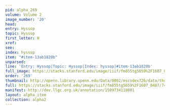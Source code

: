 ```yaml
---
pid: alpha_269
volume: Volume 2
image_number: '20'
head: 
entry: Hyssop
topic: Hyssop
first_letter: H
xref: 
see: 
index: hyssop
item: "#item-13ab1820b"
unparsed: 
line: 'Entry: Hyssop|Topic: Hyssop|Index: hyssop|#item-13ab1820b'
full_image: https://stacks.stanford.edu/image/iiif/fm855tg5659%2F1607_0487/full/full/0/default.jpg
order: '269'
thumbnail: http://openn.library.upenn.edu/Data/0002/mscodex726/data/thumb/1607_0487_thumb.jpg
full: https://stacks.stanford.edu/image/iiif/fm855tg5659%2F1607_0487/743,3436,2972,184/full/0/default.jpg
manifest: http://dev.llgc.org.uk/annotation/1509734110801
layout: alpha_item
collection: alpha2
---
```

